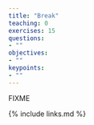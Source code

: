 ```yaml
---
title: "Break"
teaching: 0
exercises: 15
questions:
- ""
objectives:
- ""
keypoints:
- ""
---
```

FIXME

{% include links.md %}

